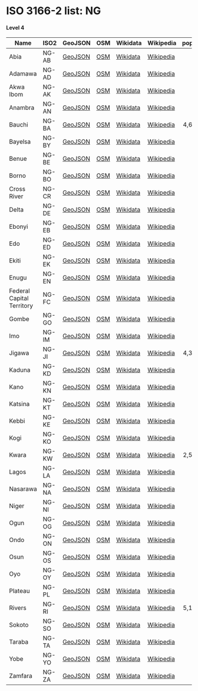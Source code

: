 # ISO 3166-2 list: NG


#### Level 4
Name | ISO2 | GeoJSON | OSM | Wikidata | Wikipedia | population 
--- | --- | --- | --- | --- | --- | --: 
Abia | NG-AB | [GeoJSON](../../export/geojson/q8/iso2/NG/NG-AB.geojson) | [OSM](https://www.openstreetmap.org/relation/3713501) | [Wikidata](https://www.wikidata.org/wiki/Q320852) | [Wikipedia](http://en.wikipedia.org/wiki/en%3AAbia%20State) | 
Adamawa | NG-AD | [GeoJSON](../../export/geojson/q8/iso2/NG/NG-AD.geojson) | [OSM](https://www.openstreetmap.org/relation/3720358) | [Wikidata](https://www.wikidata.org/wiki/Q337514) | [Wikipedia](http://en.wikipedia.org/wiki/en%3AAdamawa%20State) | 
Akwa Ibom | NG-AK | [GeoJSON](../../export/geojson/q8/iso2/NG/NG-AK.geojson) | [OSM](https://www.openstreetmap.org/relation/3715359) | [Wikidata](https://www.wikidata.org/wiki/Q424388) | [Wikipedia](http://en.wikipedia.org/wiki/en%3AAkwa%20Ibom%20State) | 
Anambra | NG-AN | [GeoJSON](../../export/geojson/q8/iso2/NG/NG-AN.geojson) | [OSM](https://www.openstreetmap.org/relation/3715505) | [Wikidata](https://www.wikidata.org/wiki/Q117714) | [Wikipedia](http://en.wikipedia.org/wiki/en%3AAnambra%20State) | 
Bauchi | NG-BA | [GeoJSON](../../export/geojson/q8/iso2/NG/NG-BA.geojson) | [OSM](https://www.openstreetmap.org/relation/3722233) | [Wikidata](https://www.wikidata.org/wiki/Q503936) | [Wikipedia](http://en.wikipedia.org/wiki/en%3ABauchi%20State) | 4,653,066
Bayelsa | NG-BY | [GeoJSON](../../export/geojson/q8/iso2/NG/NG-BY.geojson) | [OSM](https://www.openstreetmap.org/relation/3715844) | [Wikidata](https://www.wikidata.org/wiki/Q532153) | [Wikipedia](http://en.wikipedia.org/wiki/en%3ABayelsa%20State) | 
Benue | NG-BE | [GeoJSON](../../export/geojson/q8/iso2/NG/NG-BE.geojson) | [OSM](https://www.openstreetmap.org/relation/3716076) | [Wikidata](https://www.wikidata.org/wiki/Q429908) | [Wikipedia](http://en.wikipedia.org/wiki/en%3ABenue%20State) | 
Borno | NG-BO | [GeoJSON](../../export/geojson/q8/iso2/NG/NG-BO.geojson) | [OSM](https://www.openstreetmap.org/relation/3721167) | [Wikidata](https://www.wikidata.org/wiki/Q130626) | [Wikipedia](http://en.wikipedia.org/wiki/en%3ABorno%20State) | 
Cross River | NG-CR | [GeoJSON](../../export/geojson/q8/iso2/NG/NG-CR.geojson) | [OSM](https://www.openstreetmap.org/relation/3716250) | [Wikidata](https://www.wikidata.org/wiki/Q739676) | [Wikipedia](http://en.wikipedia.org/wiki/en%3ACross%20River%20State) | 
Delta | NG-DE | [GeoJSON](../../export/geojson/q8/iso2/NG/NG-DE.geojson) | [OSM](https://www.openstreetmap.org/relation/3716950) | [Wikidata](https://www.wikidata.org/wiki/Q503910) | [Wikipedia](http://en.wikipedia.org/wiki/en%3ADelta%20State) | 
Ebonyi | NG-EB | [GeoJSON](../../export/geojson/q8/iso2/NG/NG-EB.geojson) | [OSM](https://www.openstreetmap.org/relation/3717071) | [Wikidata](https://www.wikidata.org/wiki/Q506808) | [Wikipedia](http://en.wikipedia.org/wiki/en%3AEbonyi%20State) | 
Edo | NG-ED | [GeoJSON](../../export/geojson/q8/iso2/NG/NG-ED.geojson) | [OSM](https://www.openstreetmap.org/relation/3717119) | [Wikidata](https://www.wikidata.org/wiki/Q682704) | [Wikipedia](http://en.wikipedia.org/wiki/en%3AEdo%20State) | 
Ekiti | NG-EK | [GeoJSON](../../export/geojson/q8/iso2/NG/NG-EK.geojson) | [OSM](https://www.openstreetmap.org/relation/3717154) | [Wikidata](https://www.wikidata.org/wiki/Q534917) | [Wikipedia](http://en.wikipedia.org/wiki/en%3AEkiti%20State) | 
Enugu | NG-EN | [GeoJSON](../../export/geojson/q8/iso2/NG/NG-EN.geojson) | [OSM](https://www.openstreetmap.org/relation/3717212) | [Wikidata](https://www.wikidata.org/wiki/Q3817714) | [Wikipedia](http://en.wikipedia.org/wiki/en%3AEnugu%20State) | 
Federal Capital Territory | NG-FC | [GeoJSON](../../export/geojson/q8/iso2/NG/NG-FC.geojson) | [OSM](https://www.openstreetmap.org/relation/3717259) | [Wikidata](https://www.wikidata.org/wiki/Q509300) | [Wikipedia](http://en.wikipedia.org/wiki/en%3AAbuja%20Federal%20Capital%20Territory) | 
Gombe | NG-GO | [GeoJSON](../../export/geojson/q8/iso2/NG/NG-GO.geojson) | [OSM](https://www.openstreetmap.org/relation/3720422) | [Wikidata](https://www.wikidata.org/wiki/Q376241) | [Wikipedia](http://en.wikipedia.org/wiki/en%3AGombe%20State) | 
Imo | NG-IM | [GeoJSON](../../export/geojson/q8/iso2/NG/NG-IM.geojson) | [OSM](https://www.openstreetmap.org/relation/3717825) | [Wikidata](https://www.wikidata.org/wiki/Q842939) | [Wikipedia](http://en.wikipedia.org/wiki/en%3AImo%20State) | 
Jigawa | NG-JI | [GeoJSON](../../export/geojson/q8/iso2/NG/NG-JI.geojson) | [OSM](https://www.openstreetmap.org/relation/3703236) | [Wikidata](https://www.wikidata.org/wiki/Q682691) | [Wikipedia](http://en.wikipedia.org/wiki/en%3AJigawa%20State) | 4,361,002
Kaduna | NG-KD | [GeoJSON](../../export/geojson/q8/iso2/NG/NG-KD.geojson) | [OSM](https://www.openstreetmap.org/relation/3709353) | [Wikidata](https://www.wikidata.org/wiki/Q878284) | [Wikipedia](http://en.wikipedia.org/wiki/en%3AKaduna%20State) | 
Kano | NG-KN | [GeoJSON](../../export/geojson/q8/iso2/NG/NG-KN.geojson) | [OSM](https://www.openstreetmap.org/relation/3710302) | [Wikidata](https://www.wikidata.org/wiki/Q682571) | [Wikipedia](http://en.wikipedia.org/wiki/en%3AKano%20State) | 
Katsina | NG-KT | [GeoJSON](../../export/geojson/q8/iso2/NG/NG-KT.geojson) | [OSM](https://www.openstreetmap.org/relation/3711481) | [Wikidata](https://www.wikidata.org/wiki/Q657821) | [Wikipedia](http://en.wikipedia.org/wiki/en%3AKatsina%20State) | 
Kebbi | NG-KE | [GeoJSON](../../export/geojson/q8/iso2/NG/NG-KE.geojson) | [OSM](https://www.openstreetmap.org/relation/3707933) | [Wikidata](https://www.wikidata.org/wiki/Q748523) | [Wikipedia](http://en.wikipedia.org/wiki/en%3AKebbi%20State) | 
Kogi | NG-KO | [GeoJSON](../../export/geojson/q8/iso2/NG/NG-KO.geojson) | [OSM](https://www.openstreetmap.org/relation/3717971) | [Wikidata](https://www.wikidata.org/wiki/Q387745) | [Wikipedia](http://en.wikipedia.org/wiki/en%3AKogi%20State) | 
Kwara | NG-KW | [GeoJSON](../../export/geojson/q8/iso2/NG/NG-KW.geojson) | [OSM](https://www.openstreetmap.org/relation/3718090) | [Wikidata](https://www.wikidata.org/wiki/Q464953) | [Wikipedia](http://en.wikipedia.org/wiki/en%3AKwara%20State) | 2,500,000
Lagos | NG-LA | [GeoJSON](../../export/geojson/q8/iso2/NG/NG-LA.geojson) | [OSM](https://www.openstreetmap.org/relation/3718182) | [Wikidata](https://www.wikidata.org/wiki/Q815913) | [Wikipedia](http://en.wikipedia.org/wiki/en%3ALagos%20State) | 
Nasarawa | NG-NA | [GeoJSON](../../export/geojson/q8/iso2/NG/NG-NA.geojson) | [OSM](https://www.openstreetmap.org/relation/3720495) | [Wikidata](https://www.wikidata.org/wiki/Q836645) | [Wikipedia](http://en.wikipedia.org/wiki/en%3ANasarawa%20State) | 
Niger | NG-NI | [GeoJSON](../../export/geojson/q8/iso2/NG/NG-NI.geojson) | [OSM](https://www.openstreetmap.org/relation/3718384) | [Wikidata](https://www.wikidata.org/wiki/Q503932) | [Wikipedia](http://en.wikipedia.org/wiki/en%3ANiger%20State) | 
Ogun | NG-OG | [GeoJSON](../../export/geojson/q8/iso2/NG/NG-OG.geojson) | [OSM](https://www.openstreetmap.org/relation/3718463) | [Wikidata](https://www.wikidata.org/wiki/Q836657) | [Wikipedia](http://en.wikipedia.org/wiki/en%3AOgun%20State) | 
Ondo | NG-ON | [GeoJSON](../../export/geojson/q8/iso2/NG/NG-ON.geojson) | [OSM](https://www.openstreetmap.org/relation/3718605) | [Wikidata](https://www.wikidata.org/wiki/Q836654) | [Wikipedia](http://en.wikipedia.org/wiki/en%3AOndo%20State) | 
Osun | NG-OS | [GeoJSON](../../export/geojson/q8/iso2/NG/NG-OS.geojson) | [OSM](https://www.openstreetmap.org/relation/3718720) | [Wikidata](https://www.wikidata.org/wiki/Q682721) | [Wikipedia](http://en.wikipedia.org/wiki/en%3AOsun%20State) | 
Oyo | NG-OY | [GeoJSON](../../export/geojson/q8/iso2/NG/NG-OY.geojson) | [OSM](https://www.openstreetmap.org/relation/3720554) | [Wikidata](https://www.wikidata.org/wiki/Q503905) | [Wikipedia](http://en.wikipedia.org/wiki/en%3AOyo%20State) | 
Plateau | NG-PL | [GeoJSON](../../export/geojson/q8/iso2/NG/NG-PL.geojson) | [OSM](https://www.openstreetmap.org/relation/3720611) | [Wikidata](https://www.wikidata.org/wiki/Q503928) | [Wikipedia](http://en.wikipedia.org/wiki/en%3APlateau%20State) | 
Rivers | NG-RI | [GeoJSON](../../export/geojson/q8/iso2/NG/NG-RI.geojson) | [OSM](https://www.openstreetmap.org/relation/3720743) | [Wikidata](https://www.wikidata.org/wiki/Q503923) | [Wikipedia](http://en.wikipedia.org/wiki/en%3ARivers%20State) | 5,198,716
Sokoto | NG-SO | [GeoJSON](../../export/geojson/q8/iso2/NG/NG-SO.geojson) | [OSM](https://www.openstreetmap.org/relation/3707368) | [Wikidata](https://www.wikidata.org/wiki/Q503941) | [Wikipedia](http://en.wikipedia.org/wiki/en%3ASokoto%20State) | 
Taraba | NG-TA | [GeoJSON](../../export/geojson/q8/iso2/NG/NG-TA.geojson) | [OSM](https://www.openstreetmap.org/relation/3720850) | [Wikidata](https://www.wikidata.org/wiki/Q463959) | [Wikipedia](http://en.wikipedia.org/wiki/en%3ATaraba%20State) | 
Yobe | NG-YO | [GeoJSON](../../export/geojson/q8/iso2/NG/NG-YO.geojson) | [OSM](https://www.openstreetmap.org/relation/3698564) | [Wikidata](https://www.wikidata.org/wiki/Q682777) | [Wikipedia](http://en.wikipedia.org/wiki/en%3AYobe%20State) | 
Zamfara | NG-ZA | [GeoJSON](../../export/geojson/q8/iso2/NG/NG-ZA.geojson) | [OSM](https://www.openstreetmap.org/relation/3706956) | [Wikidata](https://www.wikidata.org/wiki/Q145793) | [Wikipedia](http://en.wikipedia.org/wiki/en%3AZamfara%20State) | 
